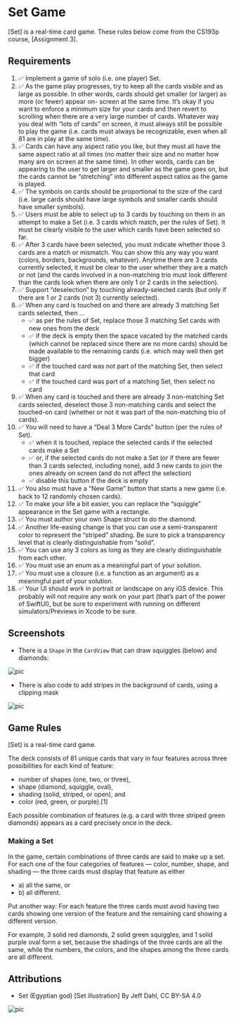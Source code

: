 # Set Game

[Set] is a real-time card game.  These rules below come from the CS193p course, [Assignment 3].

## Requirements

1. ✅ Implement a game of solo (i.e. one player) Set.
2. ✅ As the game play progresses, try to keep all the cards visible and as large as possible. In other words, cards should get smaller (or larger) as more (or fewer) appear on- screen at the same time. It’s okay if you want to enforce a minimum size for your cards and then revert to scrolling when there are a very large number of cards. Whatever way you deal with “lots of cards” on screen, it must always still be possible to play the game (i.e. cards must always be recognizable, even when all 81 are in play at the same time).
3. ✅ Cards can have any aspect ratio you like, but they must all have the same aspect ratio at all times (no matter their size and no matter how many are on screen at the same time). In other words, cards can be appearing to the user to get larger and smaller as the game goes on, but the cards cannot be “stretching” into different aspect ratios as the game is played.
4. ✅ The symbols on cards should be proportional to the size of the card (i.e. large cards should have large symbols and smaller cards should have smaller symbols).
5. ✅ Users must be able to select up to 3 cards by touching on them in an attempt to make a Set (i.e. 3 cards which match, per the rules of Set). It must be clearly visible to the user which cards have been selected so far.
6. ✅ After 3 cards have been selected, you must indicate whether those 3 cards are a match or mismatch. You can show this any way you want (colors, borders, backgrounds, whatever). Anytime there are 3 cards currently selected, it must be clear to the user whether they are a match or not (and the cards involved in a non-matching trio must look different than the cards look when there are only 1 or 2 cards in the selection).
7. ✅ Support “deselection” by touching already-selected cards (but only if there are 1 or 2 cards (not 3) currently selected).
8. ✅ When any card is touched on and there are already 3 matching Set cards selected, then ...
    * ✅ as per the rules of Set, replace those 3 matching Set cards with new ones from the deck
    * ✅ if the deck is empty then the space vacated by the matched cards (which cannot be replaced since there are no more
         cards) should be made available to the remaining cards (i.e. which may well then get bigger)
    * ✅ if the touched card was not part of the matching Set, then select that card
    * ✅ if the touched card was part of a matching Set, then select no card
9. ✅ When any card is touched and there are already 3 non-matching Set cards selected, deselect those 3 non-matching cards and select the touched-on card (whether or not it was part of the non-matching trio of cards).
10. ✅  You will need to have a “Deal 3 More Cards” button (per the rules of Set).
    * ✅ when it is touched, replace the selected cards if the selected cards make a Set
    * ✅ or, if the selected cards do not make a Set (or if there are fewer than 3 cards selected, 
        including none), add 3 new cards to join the ones already on screen (and do not affect the selection)
    * ✅ disable this button if the deck is empty
11. ✅ You also must have a “New Game” button that starts a new game (i.e. back to 12 randomly chosen cards).
12. ✅ To make your life a bit easier, you can replace the “squiggle” appearance in the Set game with a rectangle.
13. ✅ You must author your own Shape struct to do the diamond.
14. ✅ Another life-easing change is that you can use a semi-transparent color to represent the “striped” shading. Be sure to pick a transparency level that is clearly distinguishable from “solid”.
15. ✅ You can use any 3 colors as long as they are clearly distinguishable from each other.
16. ✅ You must use an enum as a meaningful part of your solution.
17. ✅ You must use a closure (i.e. a function as an argument) as a meaningful part of your solution.
18. ✅ Your UI should work in portrait or landscape on any iOS device. This probably will not require any work on your part (that’s part of the power of SwiftUI), but be sure to experiment with running on different simulators/Previews in Xcode to be sure.

## Screenshots

* There is a `Shape` in the `CardView` that can draw squiggles (below) and diamonds:

![pic](doc/screenshot-1.png)

* There is also code to add stripes in the background of cards, using a clipping mask

![pic](doc/screenshot-2.png)

## Game Rules

[Set] is a real-time card game.

The deck consists of 81 unique cards that vary in four features across three possibilities for each kind
 of feature: 
 
 * number of shapes (one, two, or three), 
 * shape (diamond, squiggle, oval), 
 * shading (solid, striped, or open), and 
 * color (red, green, or purple).[1] 
 
Each possible combination of features (e.g. a card with three striped green diamonds) appears as a card
precisely once in the deck.

### Making a Set

In the game, certain combinations of three cards are said to make up a set. For each one of the four 
categories of features — color, number, shape, and shading — the three cards must display that feature 
as either 

* a) all the same, or 
* b) all different. 

Put another way: For each feature the three cards must avoid having two cards showing one version of the
feature and the remaining card showing a different version.

For example, 3 solid red diamonds, 2 solid green squiggles, and 1 solid purple oval form a set, 
because the shadings of the three cards are all the same, while the numbers, the colors, and the shapes 
among the three cards are all different.

## Attributions

* Set (Egyptian god) [Set illustration] By Jeff Dahl, CC BY-SA 4.0 

![pic](SetGame/SetGame/Assets.xcassets/AppIcon.appiconset/set-180x180.png)

